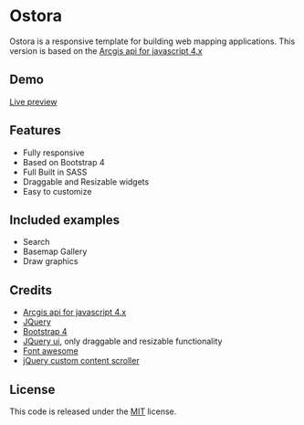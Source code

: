 # Ostora
Ostora is a responsive template for building web mapping applications. This version is based on the [Arcgis api for javascript 4.x](https://developers.arcgis.com/javascript/)

## Demo
[Live preview](https://azouaoui-med.github.io/ostora-jsapi4/)

## Features
*   Fully responsive
*   Based on Bootstrap 4
*   Full Built in SASS
*   Draggable and Resizable widgets
*   Easy to customize

## Included examples
*   Search
*   Basemap Gallery
*   Draw graphics

## Credits
*   [Arcgis api for javascript 4.x](https://developers.arcgis.com/javascript/)
*   [JQuery](http://jquery.com/)
*   [Bootstrap 4](https://getbootstrap.com/)
*   [JQuery ui](http://jqueryui.com), only draggable and resizable functionality
*   [Font awesome](https://fontawesome.com/)
*   [jQuery custom content scroller](http://manos.malihu.gr/jquery-custom-content-scroller/)

## License
This code is released under the [MIT](https://github.com/azouaoui-med/ostora-jsapi4/blob/gh-pages/LICENSE) license.